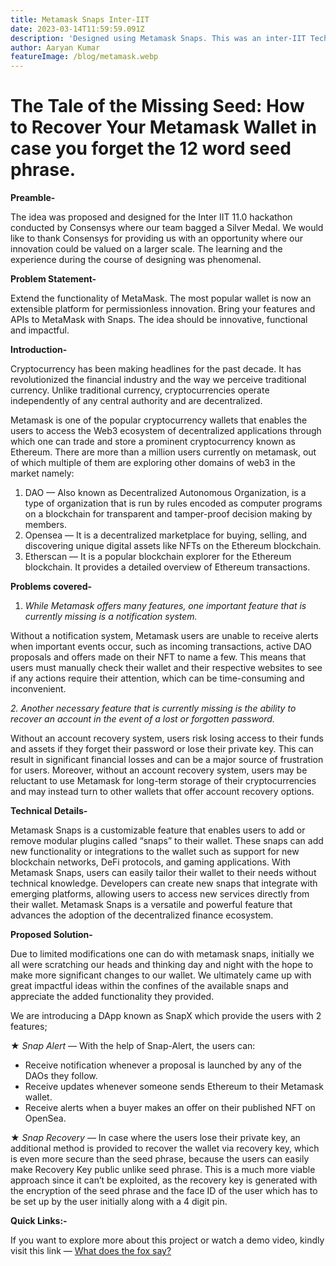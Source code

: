 ```yaml
---
title: Metamask Snaps Inter-IIT
date: 2023-03-14T11:59:59.091Z
description: 'Designed using Metamask Snaps. This was an inter-IIT Tech Meet 11.0 Consensys mid-prep submission which won Silver Medal'
author: Aaryan Kumar
featureImage: /blog/metamask.webp
---
```


**The Tale of the Missing Seed: How to Recover Your Metamask Wallet in case you forget the 12 word seed phrase.**
=================================================================================================================

**Preamble-**

The idea was proposed and designed for the Inter IIT 11.0 hackathon conducted by Consensys where our team bagged a Silver Medal. We would like to thank Consensys for providing us with an opportunity where our innovation could be valued on a larger scale. The learning and the experience during the course of designing was phenomenal.

**Problem Statement-**

Extend the functionality of MetaMask. The most popular wallet is now an extensible platform for permissionless innovation. Bring your features and APIs to MetaMask with Snaps. The idea should be innovative, functional and impactful.

**Introduction-**

Cryptocurrency has been making headlines for the past decade. It has revolutionized the financial industry and the way we perceive traditional currency. Unlike traditional currency, cryptocurrencies operate independently of any central authority and are decentralized.

Metamask is one of the popular cryptocurrency wallets that enables the users to access the Web3 ecosystem of decentralized applications through which one can trade and store a prominent cryptocurrency known as Ethereum. There are more than a million users currently on metamask, out of which multiple of them are exploring other domains of web3 in the market namely:

1.  DAO — Also known as Decentralized Autonomous Organization, is a type of organization that is run by rules encoded as computer programs on a blockchain for transparent and tamper-proof decision making by members.
2.  Opensea — It is a decentralized marketplace for buying, selling, and discovering unique digital assets like NFTs on the Ethereum blockchain.
3.  Etherscan — It is a popular blockchain explorer for the Ethereum blockchain. It provides a detailed overview of Ethereum transactions.

**Problems covered-**

1.  _While Metamask offers many features, one important feature that is currently missing is a notification system._

Without a notification system, Metamask users are unable to receive alerts when important events occur, such as incoming transactions, active DAO proposals and offers made on their NFT to name a few. This means that users must manually check their wallet and their respective websites to see if any actions require their attention, which can be time-consuming and inconvenient.

_2\. Another necessary feature that is currently missing is the ability to recover an account in the event of a lost or forgotten password._

Without an account recovery system, users risk losing access to their funds and assets if they forget their password or lose their private key. This can result in significant financial losses and can be a major source of frustration for users. Moreover, without an account recovery system, users may be reluctant to use Metamask for long-term storage of their cryptocurrencies and may instead turn to other wallets that offer account recovery options.

**Technical Details-**

Metamask Snaps is a customizable feature that enables users to add or remove modular plugins called “snaps” to their wallet. These snaps can add new functionality or integrations to the wallet such as support for new blockchain networks, DeFi protocols, and gaming applications. With Metamask Snaps, users can easily tailor their wallet to their needs without technical knowledge. Developers can create new snaps that integrate with emerging platforms, allowing users to access new services directly from their wallet. Metamask Snaps is a versatile and powerful feature that advances the adoption of the decentralized finance ecosystem.

**Proposed Solution-**

Due to limited modifications one can do with metamask snaps, initially we all were scratching our heads and thinking day and night with the hope to make more significant changes to our wallet. We ultimately came up with great impactful ideas within the confines of the available snaps and appreciate the added functionality they provided.

We are introducing a DApp known as SnapX which provide the users with 2 features;

★ _Snap Alert_ — With the help of Snap-Alert, the users can:

*   Receive notification whenever a proposal is launched by any of the DAOs they follow.
*   Receive updates whenever someone sends Ethereum to their Metamask wallet.
*   Receive alerts when a buyer makes an offer on their published NFT on OpenSea.

★ _Snap Recovery_ — In case where the users lose their private key, an additional method is provided to recover the wallet via recovery key, which is even more secure than the seed phrase, because the users can easily make Recovery Key public unlike seed phrase. This is a much more viable approach since it can’t be exploited, as the recovery key is generated with the encryption of the seed phrase and the face ID of the user which has to be set up by the user initially along with a 4 digit pin.

**Quick Links:-**

If you want to explore more about this project or watch a demo video, kindly visit this link — [What does the fox say?](https://github.com/ankur12-1610/snapx)
